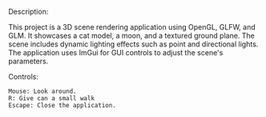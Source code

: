 Description:

This project is a 3D scene rendering application using OpenGL, GLFW, and GLM. 
It showcases a cat model, a moon, and a textured ground plane. 
The scene includes dynamic lighting effects such as point and directional lights. 
The application uses ImGui for GUI controls to adjust the scene's parameters.

Controls:

    Mouse: Look around.
    R: Give can a small walk
    Escape: Close the application.
